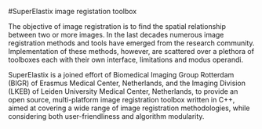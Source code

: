 #SuperElastix image registation toolbox

The objective of image registration is to find the spatial
relationship between two or more images.
In the last decades numerous image registration methods
and tools have emerged from the research community.
Implementation of these methods, however, are scattered
over a plethora of toolboxes each with their own interface,
limitations and modus operandi.

SuperElastix is a joined effort of Biomedical Imaging Group Rotterdam (BIGR) of Erasmus Medical Center, Netherlands, and the Imaging Division (LKEB) of Leiden University Medical Center, Netherlands, to provide an open
source, multi-platform image registration toolbox written in C++,
aimed at covering a wide range of image registration methodologies,
while considering both user-friendliness and algorithm
modularity.